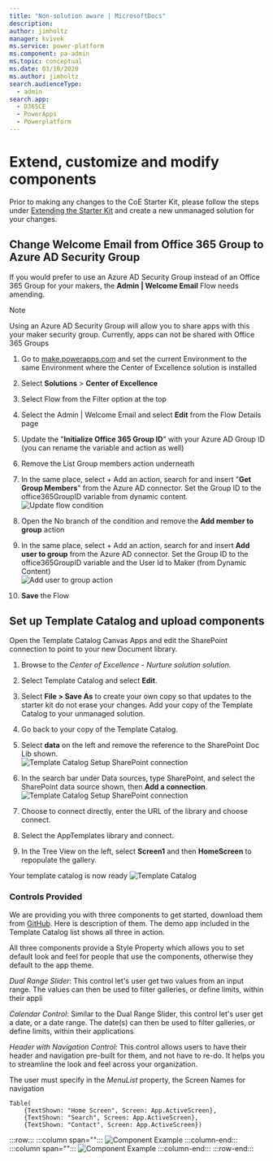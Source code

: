 ```yaml
---
title: "Non-solution aware | MicrosoftDocs"
description: 
author: jimholtz
manager: kvivek
ms.service: power-platform
ms.component: pa-admin
ms.topic: conceptual
ms.date: 03/18/2020
ms.author: jimholtz
search.audienceType: 
  - admin
search.app: 
  - D365CE
  - PowerApps
  - Powerplatform
---
```

# Extend, customize and modify components

Prior to making any changes to the CoE Starter Kit, please follow the steps under [Extending the Starter Kit](setup.md#extending-the-starter-kit) and create a new unmanaged solution for your changes.

## Change Welcome Email from Office 365 Group to Azure AD Security Group

If you would prefer to use an Azure AD Security Group instead of an Office 365 Group for your makers, the **Admin \| Welcome Email** Flow needs amending.  

>[!NOTE]
>Using an Azure AD Security Group will allow you to share apps with this your maker security group. Currently, apps can not be shared with Office 365
Groups

1. Go to [make.powerapps.com](<https://make.powerapps.com>) and set the current Environment to the same Environment where the Center of Excellence solution is installed

1. Select **Solutions** \> **Center of Excellence**

1. Select Flow from the Filter option at the top

1. Select the Admin \| Welcome Email and select **Edit** from the Flow Details page

1. Update the "**Initialize Office 365 Group ID**" with your Azure AD Group ID (you can rename the variable and action as well)

1. Remove the List Group members action underneath

1. In the same place, select + Add an action, search for and insert "**Get Group Members**" from the Azure AD connector. Set the Group ID to the office365GroupID variable from dynamic content.<br>![Update flow condition](media/coe74.png)

1. Open the No branch of the condition and remove the **Add member to group** action

1. In the same place, select + Add an action, search for and insert **Add user to group** from the Azure AD connector. Set the Group ID to the office365GroupID variable and the User Id to Maker (from Dynamic Content)<Br>  ![Add user to group action](media/coe75.png)

1. **Save** the Flow

## Set up Template Catalog and upload components

Open the Template Catalog Canvas Apps and edit the SharePoint connection to point to your new Document library.

1. Browse to the *Center of Excellence - Nurture solution solution.*
1. Select Template Catalog and select **Edit**.
1. Select **File \> Save As** to create your own copy so that updates to the starter kit do not erase your changes. Add your copy of the Template Catalog to your unmanaged solution.
1. Go back to your copy of the Template Catalog.
1. Select **data** on the left and remove the reference to the SharePoint Doc Lib shown.<Br> ![Template Catalog Setup SharePoint connection](media/coe76.png)

1. In the search bar under Data sources, type SharePoint, and select the SharePoint data source shown, then **Add a connection**. <br>![Template Catalog Setup SharePoint connection](media/coe77.png)

1. Choose to connect directly, enter the URL of the library and choose connect.

1. Select the AppTemplates library and connect.

1. In the Tree View on the left, select **Screen1** and then **HomeScreen** to repopulate the gallery.

Your template catalog is now ready
![Template Catalog](media/coe78.png)

### Controls Provided

We are providing you with three components to get started, download them from [GitHub](https://github.com/microsoft/powerapps-tools/raw/master/Administration/CoEStarterKit/Individual%20Components/CoE%20Starter%20Components.zip). Here is
description of them. The demo app included in the Template Catalog list shows all three in action.

All three components provide a Style Property which allows you to set default look and feel for people that use the components, otherwise they default to the app theme.

*Dual Range Slider*: This control let's user get two values from an input range. The values can then be used to filter galleries, or define limits, within their
appli

*Calendar Control*: Similar to the Dual Range Slider, this control let's user get a date, or a date range. The date(s) can then be used to filter galleries,
or define limits, within their applications

*Header with Navigation Control:* This control allows users to have their header and navigation pre-built for them, and not have to re-do. It helps you to streamline the look and feel across your organization.

The user must specify in the *MenuList* property, the Screen Names for
navigation

```
Table(
    {TextShown: "Home Screen", Screen: App.ActiveScreen},
    {TextShown: "Search", Screen: App.ActiveScreen},
    {TextShown: "Contact", Screen: App.ActiveScreen})
```

:::row:::
   :::column span="":::
      ![Component Example](media/coe79.png)
   :::column-end:::
   :::column span="":::
      ![Component Example](media/coe80.jpg)
   :::column-end:::
:::row-end:::
